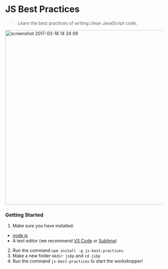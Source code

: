 # JS Best Practices
> Learn the best practices of writing clean JavaScript code.
<img width="557" alt="screenshot 2017-03-18 14 24 09" src="https://cloud.githubusercontent.com/assets/822159/24074834/b64095d4-0be6-11e7-96e8-112bd39c45b6.png">

### Getting Started
1. Make sure you have installed:   
  * [node.js](https://nodejs.org/en/)  
  * A text editor (we recommend [VS Code](https://code.visualstudio.com/) or [Sublime](http://www.sublimetext.com/2))
2. Run the command `npm install -g js-best-practices`.
3. Make a new folder `mkdir jsbp` and `cd jsbp`
4. Run the command `js-best-practices` to start the workshopper!
